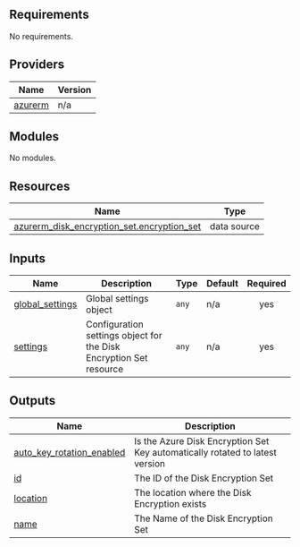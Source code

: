 <!-- BEGIN_TF_DOCS -->
## Requirements

No requirements.

## Providers

| Name | Version |
|------|---------|
| <a name="provider_azurerm"></a> [azurerm](#provider\_azurerm) | n/a |

## Modules

No modules.

## Resources

| Name | Type |
|------|------|
| [azurerm_disk_encryption_set.encryption_set](https://registry.terraform.io/providers/hashicorp/azurerm/latest/docs/data-sources/disk_encryption_set) | data source |

## Inputs

| Name | Description | Type | Default | Required |
|------|-------------|------|---------|:--------:|
| <a name="input_global_settings"></a> [global\_settings](#input\_global\_settings) | Global settings object | `any` | n/a | yes |
| <a name="input_settings"></a> [settings](#input\_settings) | Configuration settings object for the Disk Encryption Set resource | `any` | n/a | yes |

## Outputs

| Name | Description |
|------|-------------|
| <a name="output_auto_key_rotation_enabled"></a> [auto\_key\_rotation\_enabled](#output\_auto\_key\_rotation\_enabled) | Is the Azure Disk Encryption Set Key automatically rotated to latest version |
| <a name="output_id"></a> [id](#output\_id) | The ID of the Disk Encryption Set |
| <a name="output_location"></a> [location](#output\_location) | The location where the Disk Encryption exists |
| <a name="output_name"></a> [name](#output\_name) | The Name of the Disk Encryption Set |
<!-- END_TF_DOCS -->